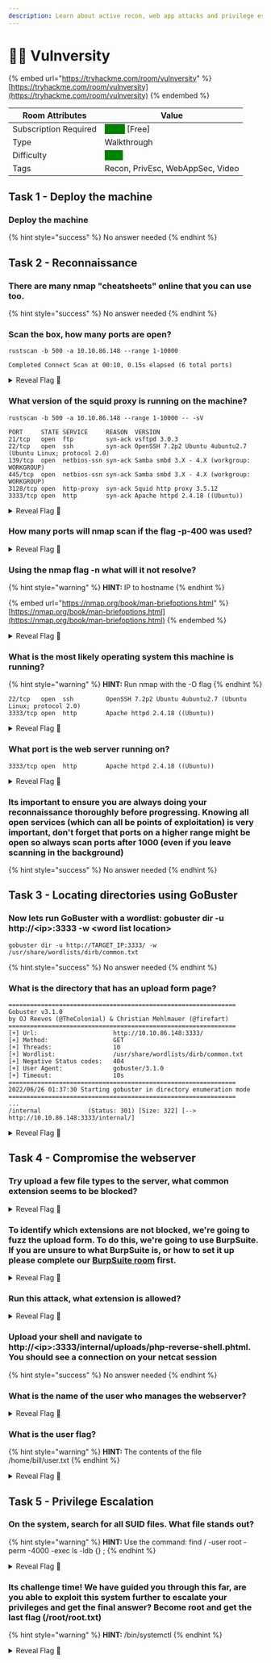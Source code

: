 ```yaml
---
description: Learn about active recon, web app attacks and privilege escalation.
---
```


# 🧑🚀 Vulnversity

{% embed url="https://tryhackme.com/room/vulnversity" %}
[https://tryhackme.com/room/vulnversity](https://tryhackme.com/room/vulnversity)
{% endembed %}

| Room Attributes       | Value                                                                   |
| --------------------- | ----------------------------------------------------------------------- |
| Subscription Required |  <mark style="color:green;background-color:green;">False</mark> \[Free] |
| Type                  | Walkthrough                                                             |
| Difficulty            |  <mark style="color:green;background-color:green;">Easy</mark>          |
| Tags                  | Recon, PrivEsc, WebAppSec, Video                                        |

## Task 1 - Deploy the machine

### Deploy the machine

{% hint style="success" %}
No answer needed
{% endhint %}

## Task 2 - Reconnaissance

### There are many nmap "cheatsheets" online that you can use too.

{% hint style="success" %}
No answer needed
{% endhint %}

### Scan the box, how many ports are open?

```
rustscan -b 500 -a 10.10.86.148 --range 1-10000
```

```
Completed Connect Scan at 00:10, 0.15s elapsed (6 total ports)
```

<details>

<summary>Reveal Flag <span data-gb-custom-inline data-tag="emoji" data-code="1f6a9">🚩</span></summary>

:triangular\_flag\_on\_post:`6`

</details>

### What version of the squid proxy is running on the machine?

```
rustscan -b 500 -a 10.10.86.148 --range 1-10000 -- -sV
```

```
PORT     STATE SERVICE     REASON  VERSION
21/tcp   open  ftp         syn-ack vsftpd 3.0.3
22/tcp   open  ssh         syn-ack OpenSSH 7.2p2 Ubuntu 4ubuntu2.7 (Ubuntu Linux; protocol 2.0)
139/tcp  open  netbios-ssn syn-ack Samba smbd 3.X - 4.X (workgroup: WORKGROUP)
445/tcp  open  netbios-ssn syn-ack Samba smbd 3.X - 4.X (workgroup: WORKGROUP)
3128/tcp open  http-proxy  syn-ack Squid http proxy 3.5.12
3333/tcp open  http        syn-ack Apache httpd 2.4.18 ((Ubuntu))
```

<details>

<summary>Reveal Flag <span data-gb-custom-inline data-tag="emoji" data-code="1f6a9">🚩</span></summary>

:triangular\_flag\_on\_post:`3.5.12`

</details>

### How many ports will nmap scan if the flag **-p-400** was used?

<details>

<summary>Reveal Flag <span data-gb-custom-inline data-tag="emoji" data-code="1f6a9">🚩</span></summary>

:triangular\_flag\_on\_post:`400`

</details>

### Using the nmap flag **-n** what will it not resolve?

{% hint style="warning" %}
**HINT:** IP to hostname
{% endhint %}

{% embed url="https://nmap.org/book/man-briefoptions.html" %}
[https://nmap.org/book/man-briefoptions.html](https://nmap.org/book/man-briefoptions.html)
{% endembed %}

<details>

<summary>Reveal Flag <span data-gb-custom-inline data-tag="emoji" data-code="1f6a9">🚩</span></summary>

:triangular\_flag\_on\_post:`dns`

</details>

### What is the most likely operating system this machine is running?

{% hint style="warning" %}
**HINT:** Run nmap with the -O flag
{% endhint %}

```
22/tcp   open  ssh         OpenSSH 7.2p2 Ubuntu 4ubuntu2.7 (Ubuntu Linux; protocol 2.0)
3333/tcp open  http        Apache httpd 2.4.18 ((Ubuntu))
```

<details>

<summary>Reveal Flag <span data-gb-custom-inline data-tag="emoji" data-code="1f6a9">🚩</span></summary>

:triangular\_flag\_on\_post:`ubuntu`

</details>

### What port is the web server running on?

```
3333/tcp open  http        Apache httpd 2.4.18 ((Ubuntu))
```

<details>

<summary>Reveal Flag <span data-gb-custom-inline data-tag="emoji" data-code="1f6a9">🚩</span></summary>

:triangular\_flag\_on\_post:`3333`

</details>

### Its important to ensure you are always doing your reconnaissance thoroughly before progressing. Knowing all open services (which can all be points of exploitation) is very important, don't forget that ports on a higher range might be open so always scan ports after 1000 (even if you leave scanning in the background)

{% hint style="success" %}
No answer needed
{% endhint %}

## Task 3 **-** Locating directories using GoBuster

### Now lets run GoBuster with a wordlist: **gobuster dir -u http://\<ip>:3333 -w \<word list location>**

```
gobuster dir -u http://TARGET_IP:3333/ -w /usr/share/wordlists/dirb/common.txt
```

{% hint style="success" %}
No answer needed
{% endhint %}

### What is the directory that has an upload form page?

```
===============================================================
Gobuster v3.1.0
by OJ Reeves (@TheColonial) & Christian Mehlmauer (@firefart)
===============================================================
[+] Url:                     http://10.10.86.148:3333/
[+] Method:                  GET
[+] Threads:                 10
[+] Wordlist:                /usr/share/wordlists/dirb/common.txt
[+] Negative Status codes:   404
[+] User Agent:              gobuster/3.1.0
[+] Timeout:                 10s
===============================================================
2022/06/26 01:37:30 Starting gobuster in directory enumeration mode
===============================================================
...
/internal             (Status: 301) [Size: 322] [--> http://10.10.86.148:3333/internal/]
```



<details>

<summary>Reveal Flag <span data-gb-custom-inline data-tag="emoji" data-code="1f6a9">🚩</span></summary>

:triangular\_flag\_on\_post:`/internal/`

</details>

## Task 4 - Compromise the webserver

### Try upload a few file types to the server, what common extension seems to be blocked?

<details>

<summary>Reveal Flag <span data-gb-custom-inline data-tag="emoji" data-code="1f6a9">🚩</span></summary>

:triangular\_flag\_on\_post:

</details>

### To identify which extensions are not blocked, we're going to fuzz the upload form. To do this, we're going to use **BurpSuite.** If you are unsure to what BurpSuite is, or how to set it up please complete our [BurpSuite room](https://tryhackme.com/room/rpburpsuite) first.

<details>

<summary>Reveal Flag <span data-gb-custom-inline data-tag="emoji" data-code="1f6a9">🚩</span></summary>

:triangular\_flag\_on\_post:``

</details>

### Run this attack, what extension is allowed?

<details>

<summary>Reveal Flag <span data-gb-custom-inline data-tag="emoji" data-code="1f6a9">🚩</span></summary>

:triangular\_flag\_on\_post:``

</details>

### Upload your shell and navigate to **http://\<ip>:3333/internal/uploads/php-reverse-shell.phtml.** You should see a connection on your netcat session

{% hint style="success" %}
No answer needed
{% endhint %}

### What is the name of the user who manages the webserver?

<details>

<summary>Reveal Flag <span data-gb-custom-inline data-tag="emoji" data-code="1f6a9">🚩</span></summary>

:triangular\_flag\_on\_post:``

</details>

### What is the user flag?

{% hint style="warning" %}
**HINT:** The contents of the file /home/bill/user.txt
{% endhint %}

<details>

<summary>Reveal Flag <span data-gb-custom-inline data-tag="emoji" data-code="1f6a9">🚩</span></summary>

:triangular\_flag\_on\_post:``

</details>

## Task 5 - Privilege Escalation

### On the system, search for all SUID files. What file stands out?

{% hint style="warning" %}
**HINT:** Use the command: find / -user root -perm -4000 -exec ls -ldb {} ;
{% endhint %}

<details>

<summary>Reveal Flag <span data-gb-custom-inline data-tag="emoji" data-code="1f6a9">🚩</span></summary>

:triangular\_flag\_on\_post:``

</details>

### Its challenge time! We have guided you through this far, are you able to exploit this system further to escalate your privileges and get the final answer? Become root and get the last flag (/root/root.txt)

{% hint style="warning" %}
**HINT:** /bin/systemctl
{% endhint %}

<details>

<summary>Reveal Flag <span data-gb-custom-inline data-tag="emoji" data-code="1f6a9">🚩</span></summary>

:triangular\_flag\_on\_post:``

</details>

